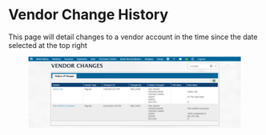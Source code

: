 # Vendor Change History

This page will detail changes to a vendor account in the time since the date selected at the top right

<figure><img src="../../../.gitbook/assets/image (1716).png" alt=""><figcaption></figcaption></figure>
